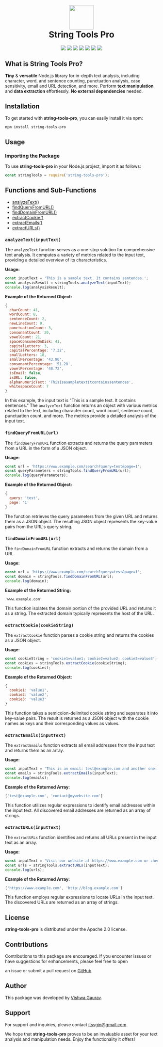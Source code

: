 <div align="center">
  <h1> <img src="https://github.com/VishwaGauravIn/string-tools-pro/assets/81325730/9796668e-1c02-4a04-bcb8-df70050e1a80" width="80px"><br/>String Tools Pro</h1>
  <a href="https://www.npmjs.com/package/string-tools-pro"><img src="https://badge.fury.io/js/string-tools-pro.svg"/></a>
  <a href="https://github.com/your-github-repo/string-tools-pro/blob/master/LICENSE"><img src="https://img.shields.io/badge/license-Apache%202.0-blue.svg"/></a>
  <a href="https://github.com/your-github-repo/string-tools-pro/issues"><img src="https://img.shields.io/github/issues/VishwaGauravIn/string-tools-pro.svg"/></a>
  <a href="https://github.com/your-github-repo/string-tools-pro/stargazers"><img src="https://img.shields.io/github/stars/VishwaGauravIn/string-tools-pro.svg"/></a>
  <img src="https://img.shields.io/github/languages/top/VishwaGauravIn/string-tools-pro"/>
  <img src="https://img.shields.io/github/languages/code-size/VishwaGauravIn/string-tools-pro"/>
  <img src="https://img.shields.io/github/last-commit/VishwaGauravIn/string-tools-pro"/>
</div>

## What is String Tools Pro?
**Tiny** & **versatile** Node.js library for in-depth text analysis, including character, word, and sentence counting, punctuation analysis, case sensitivity, email and URL detection, and more. Perform **text manipulation** and **data extraction** effortlessly. **No external dependencies** needed.

## Installation

To get started with **string-tools-pro**, you can easily install it via npm:

```bash
npm install string-tools-pro
```

## Usage

### Importing the Package

To use **string-tools-pro** in your Node.js project, import it as follows:

```javascript
const stringTools = require('string-tools-pro');
```

## Functions and Sub-Functions
- [analyzeText()](#analyzetextinputtext)
- [findQueryFromURL()](#findqueryfromurlurl)
- [findDomainFromURL()](#finddomainfromurlurl)
- [extractCookie()](#extractcookiecookiestring)
- [extractEmails()](#extractemailsinputtext)
- [extractURLs()](#extracturlsinputtext)

### `analyzeText(inputText)`

The `analyzeText` function serves as a one-stop solution for comprehensive text analysis. It computes a variety of metrics related to the input text, providing a detailed overview of its characteristics.

**Usage:**

```javascript
const inputText = 'This is a sample text. It contains sentences.';
const analysisResult = stringTools.analyzeText(inputText);
console.log(analysisResult);
```

**Example of the Returned Object:**

```javascript
{
  charCount: 41,
  wordCount: 8,
  sentenceCount: 2,
  newLineCount: 0,
  punctuationCount: 3,
  consonantCount: 20,
  vowelCount: 21,
  spaceConsumedOnDisk: 41,
  capitalLetters: 3,
  capitalPercentage: '7.32',
  smallLetters: 18,
  smallPercentage: '43.90',
  consonantPercentage: '51.28',
  vowelPercentage: '48.72',
  isEmail: false,
  isURL: false,
  alphanumericText: 'ThisisasampletextItcontainssentences',
  whitespaceCount: 7
}
```

In this example, the input text is "This is a sample text. It contains sentences." The `analyzeText` function returns an object with various metrics related to the text, including character count, word count, sentence count, punctuation count, and more. The metrics provide a detailed analysis of the input text.

### `findQueryFromURL(url)`

The `findQueryFromURL` function extracts and returns the query parameters from a URL in the form of a JSON object.

**Usage:**

```javascript
const url = 'https://www.example.com/search?query=test&page=1';
const queryParameters = stringTools.findQueryFromURL(url);
console.log(queryParameters);
```

**Example of the Returned Object:**

```javascript
{
  query: 'test',
  page: '1'
}
```

The function retrieves the query parameters from the given URL and returns them as a JSON object. The resulting JSON object represents the key-value pairs from the URL's query string.

### `findDomainFromURL(url)`

The `findDomainFromURL` function extracts and returns the domain from a URL.

**Usage:**

```javascript
const url = 'https://www.example.com/search?query=test&page=1';
const domain = stringTools.findDomainFromURL(url);
console.log(domain);
```

**Example of the Returned String:**

```
'www.example.com'
```

This function isolates the domain portion of the provided URL and returns it as a string. The extracted domain typically represents the host of the URL.

### `extractCookie(cookieString)`

The `extractCookie` function parses a cookie string and returns the cookies as a JSON object.

**Usage:**

```javascript
const cookieString = 'cookie1=value1; cookie2=value2; cookie3=value3';
const cookies = stringTools.extractCookie(cookieString);
console.log(cookies);
```

**Example of the Returned Object:**

```javascript
{
  cookie1: 'value1',
  cookie2: 'value2',
  cookie3: 'value3'
}
```

This function takes a semicolon-delimited cookie string and separates it into key-value pairs. The result is returned as a JSON object with the cookie names as keys and their corresponding values as values.

### `extractEmails(inputText)`

The `extractEmails` function extracts all email addresses from the input text and returns them as an array.

**Usage:**

```javascript
const inputText = 'This is an email: test@example.com and another one: contact@mywebsite.com';
const emails = stringTools.extractEmails(inputText);
console.log(emails);
```

**Example of the Returned Array:**

```javascript
['test@example.com', 'contact@mywebsite.com']
```

This function utilizes regular expressions to identify email addresses within the input text. All discovered email addresses are returned as an array of strings.

### `extractURLs(inputText)`

The `extractURLs` function identifies and returns all URLs present in the input text as an array.

**Usage:**

```javascript
const inputText = 'Visit our website at https://www.example.com or check out our blog at http://blog.example.com';
const urls = stringTools.extractURLs(inputText);
console.log(urls);
```

**Example of the Returned Array:**

```javascript
['https://www.example.com', 'http://blog.example.com']
```

This function employs regular expressions to locate URLs in the input text. The discovered URLs are returned as an array of strings.

## License

**string-tools-pro** is distributed under the Apache 2.0 license.

## Contributions

Contributions to this package are encouraged. If you encounter issues or have suggestions for enhancements, please feel free to open

 an issue or submit a pull request on [GitHub](https://github.com/VishwaGauravIn/string-tools-pro).

## Author

This package was developed by [Vishwa Gaurav](https://itsvg.in).

## Support

For support and inquiries, please contact [itsvgin@gmail.com](mailto:itsvgin@gmail.com).

We hope that **string-tools-pro** proves to be an invaluable asset for your text analysis and manipulation needs. Enjoy the functionality it offers!
